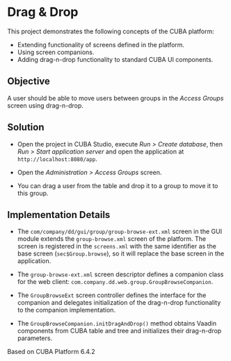 # Drag & Drop

This project demonstrates the following concepts of the CUBA platform:

* Extending functionality of screens defined in the platform.
* Using screen companions.
* Adding drag-n-drop functionality to standard CUBA UI components.
 
## Objective

A user should be able to move users between groups in the _Access Groups_ screen using drag-n-drop.

## Solution

* Open the project in CUBA Studio, execute _Run > Create database_, then _Run > Start application server_ and open the application at `http://localhost:8080/app`.

* Open the _Administration > Access Groups_ screen.

* You can drag a user from the table and drop it to a group to move it to this group.

## Implementation Details

* The `com/company/dd/gui/group/group-browse-ext.xml` screen in the GUI module extends the `group-browse.xml` screen of the platform. The screen is registered in the `screens.xml` with the same identifier as the base screen (`sec$Group.browse`), so it will replace the base screen in the application.      

* The `group-browse-ext.xml` screen descriptor defines a companion class for the web client: `com.company.dd.web.group.GroupBrowseCompanion`.

* The `GroupBrowseExt` screen controller defines the interface for the companion and delegates initialization of the drag-n-drop functionality to the companion implementation.

* The `GroupBrowseCompanion.initDragAndDrop()` method obtains Vaadin components from CUBA table and tree and initializes their drag-n-drop parameters.

Based on CUBA Platform 6.4.2